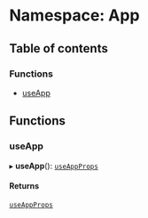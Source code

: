 # Namespace: App

## Table of contents

### Functions

- [useApp](App.md#useapp)

## Functions

### useApp

▸ **useApp**(): [`useAppProps`](../interfaces/useAppProps.md)

#### Returns

[`useAppProps`](../interfaces/useAppProps.md)
